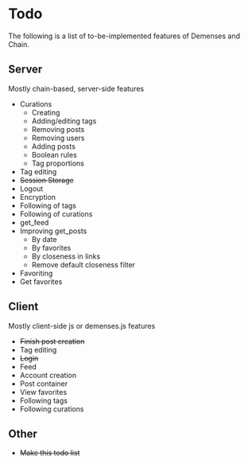# Todo
The following is a list of to-be-implemented features of Demenses and Chain.

## Server
Mostly chain-based, server-side features

+ Curations
  * Creating
  * Adding/editing tags
  * Removing posts
  * Removing users
  * Adding posts
  * Boolean rules
  * Tag proportions
+ Tag editing
+ ~~Session Storage~~
+ Logout
+ Encryption
+ Following of tags
+ Following of curations
+ get\_feed
+ Improving get\_posts
  * By date
  * By favorites
  * By closeness in links
  * Remove default closeness filter
+ Favoriting
+ Get favorites

## Client
Mostly client-side js or demenses.js features

+ ~~Finish post creation~~
+ Tag editing
+ ~~Login~~
+ Feed
+ Account creation
+ Post container
+ View favorites
+ Following tags
+ Following curations

## Other

+ ~~Make this todo list~~
